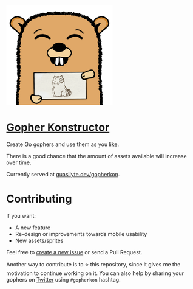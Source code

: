 ![logo](/logo.png)

# [Gopher Konstructor](http://quasilyte.dev/gopherkon)

Create [Go](https://golang.org/) gophers and use them as you like.

There is a good chance that the amount of assets available will increase over time.

Currently served at [quasilyte.dev/gopherkon](http://quasilyte.dev/gopherkon).

# Contributing

If you want:

- A new feature
- Re-design or improvements towards mobile usability
- New assets/sprites

Feel free to [create a new issue](https://github.com/quasilyte/gopherkon/issues/new) or send a Pull Request.

Another way to contribute is to :star: this repository, since it gives me the motivation to continue working on it. You can also help by sharing your gophers on [Twitter](http://twitter.com/) using `#gopherkon` hashtag.
